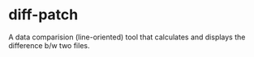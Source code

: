 # diff-patch
A data comparision (line-oriented) tool that calculates and displays the difference b/w two files.

